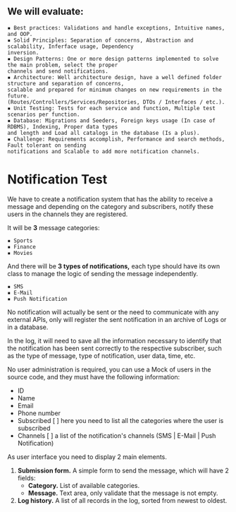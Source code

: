## We will evaluate:

```
▪ Best practices: Validations and handle exceptions, Intuitive names, and OOP.
▪ Solid Principles: Separation of concerns, Abstraction and scalability, Inferface usage, Dependency
inversion.
▪ Design Patterns: One or more design patterns implemented to solve the main problem, select the proper
channels and send notifications.
▪ Architecture: Well architecture design, have a well defined folder structure and separation of concerns,
scalable and prepared for minimum changes on new requirements in the future.
(Routes/Controllers/Services/Repositories, DTOs / Interfaces / etc.).
▪ Unit Testing: Tests for each service and function, Multiple test scenarios per function.
▪ Database: Migrations and Seeders, Foreign keys usage (In case of RDBMS), Indexing, Proper data types
and length and Load all catalogs in the database (Is a plus).
▪ Challenge: Requirements accomplish, Performance and search methods, Fault tolerant on sending
notifications and Scalable to add more notification channels.
```
# Notification Test

We have to create a notification system that has the ability to receive a message and depending on
the category and subscribers, notify these users in the channels they are registered.

It will be **3** message categories:

```
▪ Sports
▪ Finance
▪ Movies
```
And there will be **3 types of notifications,** each type should have its own class to manage the logic of
sending the message independently.

```
▪ SMS
▪ E-Mail
▪ Push Notification
```

No notification will actually be sent or the need to communicate with any external APIs, only will
register the sent notification in an archive of Logs or in a database.

In the log, it will need to save all the information necessary to identify that the notification has been
sent correctly to the respective subscriber, such as the type of message, type of notification, user
data, time, etc.

No user administration is required, you can use a Mock of users in the source code, and they must have
the following information:

- ID
- Name
- Email
- Phone number
- Subscribed [ ] here you need to list all the categories where the user is subscribed
- Channels [ ] a list of the notification's channels (SMS | E-Mail | Push Notification)

As user interface you need to display 2 main elements.

1. **Submission form.** A simple form to send the message, which will have 2 fields:
    - **Category.** List of available categories.
    - **Message.** Text area, only validate that the message is not empty.
2. **Log history.** A list of all records in the log, sorted from newest to oldest.


